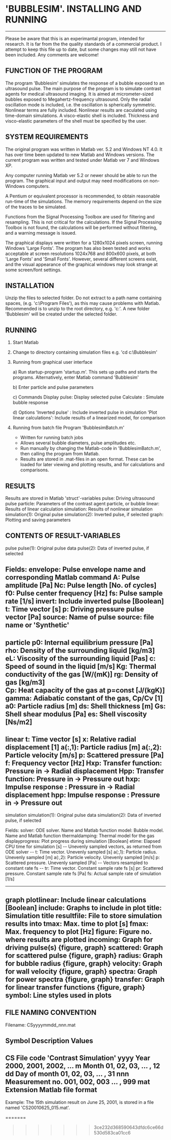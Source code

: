 # 'BUBBLESIM'. INSTALLING AND RUNNING
-------------------------------------
Please be aware that this is an experimantal program, intended for research. 
It is far from the the quality standards of a commercial product.
I attempt to keep this file up to date, but some changes may still not
have been included. 
Any comments are welcome!


FUNCTION OF THE PROGRAM
-----------------------
The program 'Bubblesim' simulates the response of a bubble exposed to
an ultrasound pulse. 
The main purpose of the program is to simulate contrast
agents for medical ultrasound imaging. It is aimed at micrometer-sized
bubbles exposed to Megahertz-frequency ultrasound.
Only the radial oscillation mode is included, i.e. the oscillation is
spherically symmetric.
Nonlinear terms are fully included. Nonlinear results are caculated 
using time-domain simulations.
A visco-elastic shell is included. Thickness and visco-elastic
parameters of the shell must be specified by the user. 


SYSTEM REQUIREMENTS
---------------------
The original program was written in Matlab ver. 5.2 and Windows NT 4.0.
It has over time been updated to new Matlab and Windows versions.
The current program was written and tested under Matlab ver 7 and Windows XP. 

Any computer running Matlab ver 5.2 or newer should be able to run the program.
The graphical input and output may need modifications on non-Windows
computers. 

A Pentium or equivalent processor is recommended, to obtain reasonable
run-time of the simulations. The memory requirements depend on the
size of the traces to be simulated.

Functions from the Signal Processing Toolbox are used for filtering
and resampling. This is not critical for the calculations. If the 
Signal Processing Toolbox is not found, the calculations will be
performed without filtering, and a warning message is issued. 

The graphical displays were written for a 1280x1024 pixels screen,
running Windows 'Large Fonts'. The program has also been tested and
works acceptable at screen resolutions 1024x768 and 800x600 pixels, at
both 'Large Fonts' and 'Small Fonts'. 
However, several different screens exist, and the visual appearance of
the graphical windows may look strange at some screen/font settings. 


INSTALLATION
----------------
Unzip the files to selected folder. 
Do not extract to a path name containing spaces, (e.g. 
'c:\Program Files\'), as this may cause problems with Matlab.  
Recommended is to unzip to the root directory, e.g. 'c:\'.
A new folder 'Bubblesim' will be created under the selected folder.


RUNNING
-----------------
1) Start Matlab

2) Change to directory containing simulation files
   e.g. 'cd c:\Bubblesim'

3) Running from graphical user interface

   a) Run startup-program 'startup.m'.
      This sets up paths and starts the programs.
      Alternatively, enter Matlab command 'Bubblesim'
   
   b) Enter particle and pulse parameters

   c) Commands
      Display pulse: Display selected pulse
      Calculate    : Simulate bubble response

   d) Options
     'Inverted pulse'          : Include inverted pulse in simulation
     'Plot linear calculations': Include results of a linearized 
                                 model, for comparison

4) Running from batch file
   Program 'BubblesimBatch.m'
   - Written for running batch jobs
   - Allows several bubble diameters, pulse amplitudes etc.
   - Run manually by changing the Matlab-code in 
     'BubblesimBatch.m', then calling the program from Matlab.
   - Results are stored in .mat-files in an open format. These can 
     be loaded for later viewing and plotting results, and for 
     calculations and comparisons.



RESULTS
------------------------------------------------------------------

Results are stored in Matlab 'struct'-variables
          pulse: Driving ultrasound pulse
       particle: Parameters of the contrast agent particle, or bubble
         linear: Results of linear calculation
     simulation: Results of nonlinear simulation
                 simulation(1): Original pulse
                 simulation(2): Inverted pulse, if selected
          graph: Plotting and saving parameters


CONTENTS OF RESULT-VARIABLES
------------------------------------------------------------------

pulse
      pulse(1): Original pulse data
      pulse(2): Data of inverted pulse, if selected

  Fields:
      envelope: Pulse envelope name and corresponding Matlab command
             A: Pulse amplitude               [Pa]
            Nc: Pulse length                  [No. of cycles]
            f0: Pulse center frequency        [Hz]
            fs: Pulse sample rate             [1/s]
        invert: Include inverted pulse        [Boolean]
             t: Time vector                   [s]
             p: Driving pressure pulse vector [Pa]
        source: Name of pulse source: file name or 'Synthetic'
------------------------------------------------------------------

particle
            p0: Internal equilibrium pressure         [Pa]
           rho: Density of the surrounding liquid     [kg/m3]
            eL: Viscosity of the surrounding liquid   [Pas]
             c: Speed of sound in the liquid          [m/s]
            Kg: Thermal conductivity of the gas       [W/(mK)]
            rg: Density of gas                        [kg/m3]    
            Cp: Heat capacity of the gas at p=const   [J/(kgK)]  
         gamma: Adiabatic constant of the gas, Cp/Cv  [1]
            a0: Particle radius                       [m]
            ds: Shell thickness                       [m]
            Gs: Shell shear modulus                   [Pa]
            es: Shell viscosity                       [Ns/m2]
----------------------------------------------------------------------

linear 
             t: Time vector                  [s]
             x: Relative radial displacement [1]
        a(:,1): Particle radius              [m] 
        a(:,2): Particle velocity            [m/s] 
             p: Scattered pressure           [Pa]
             f: Frequency vector             [Hz]
           Hxp: Transfer function: Pressure in -> Radial displacement
           Hpp: Transfer function: Pressure in -> Pressure out
           hxp: Impulse response : Pressure in -> Radial displacement
           hpp: Impulse response : Pressure in -> Pressure out
----------------------------------------------------------------------

simulation
    simulation(1): Original pulse data
    simulation(2): Data of inverted pulse, if selected

  Fields:
           solver: ODE solver. Name and Matlab function
            model: Bubble model. Name and Matlab function
   thermaldamping: Thermal model for the gas
  displayprogress: Plot progress during simulation          [Boolean]
            etime: Elapsed CPU time for simulation             [s] 
    -- Unevenly sampled vectors, as returned from ODE solver --
                t: Time vector.        Unevenly sampled        [s]
           a(:,1): Particle radius.    Unevenly sampled        [m] 
           a(:,2): Particle velocity.  Unevenly sampled        [m/s] 
                p: Scattered pressure. Unevenly sampled        [Pa]
    -- Vectors resampled to constant rate fs --
               tr: Time vector.        Constant sample rate fs [s]
               pr: Scattered pressure. Constant sample rate fs [Pa]
               fs: Actual sample rate of simulation            [1/s]

----------------------------------------------------------------------

graph
       plotlinear: Include linear calculations   [Boolean]
          include: Graphs to include in plot
            title: Simulation title
       resultfile: File to store simulation results into
             tmax: Max. time to plot             [s]
             fmax: Max. frequency to plot        [Hz]
           figure: Figure no. where results are plotted
         incoming: Graph for driving pulse(s)          {figure, graph}
        scattered: Graph for scattered pulse           {figure, graph}
           radius: Graph for bubble radius             {figure, graph}
         velocity: Graph for wall velocity             {figure, graph}
          spectra: Graph for power spectra             {figure, graph}
         transfer: Graph for linear transfer functions {figure, graph} 
           symbol: Line styles used in plots
----------------------------------------------------------------------



FILE NAMING CONVENTION
----------------------------------------------------------------------

  Filename: CSyyyymmdd_nnn.mat

  Symbol  Description      Values 
  --------------------------------------------------------------------
   CS     File code        'Contrast Simulation'
   yyyy   Year             2000, 2001, 2002, ...
   m      Month            01, 02, 03, ... , 12
   dd     Day of month     01, 02, 03, ... , 31
   nnn    Measurement no.  001, 002, 003 ... , 999
   mat    Extension        Matlab file format
  --------------------------------------------------------------------

  Example: The 15th simulation result on June 25, 2001, is
stored in a file named 'CS20010625_015.mat'.


=======
>>>>>>> 3ce232d368590643dfdc6ce66d530d583ca01cc6

